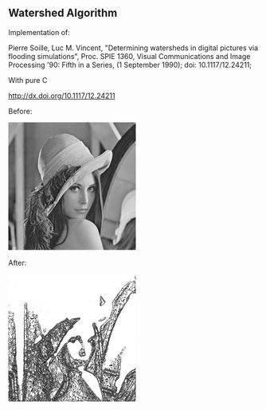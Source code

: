 ## Watershed Algorithm

Implementation of:

Pierre Soille, Luc M. Vincent, "Determining watersheds in digital pictures via flooding simulations", Proc. SPIE 1360, Visual Communications and Image Processing '90: Fifth in a Series, (1 September 1990); doi: 10.1117/12.24211;

With pure C

 http://dx.doi.org/10.1117/12.24211

Before:

<img src=".\img\Lenna grey.bmp" style="zoom:50%;" />

After:

<img src="\img\Lenna ws.bmp" style="zoom:50%;" />

